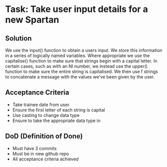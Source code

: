 # Task: Take user input details for a new Spartan
## Solution
We use the input() function to obtain a users 
input. We store this information in a series of 
logically named variables. Where appropriate we 
use the capitalise() function to make sure that 
strings begin with a capital letter. In certain 
cases, such as with an NI number, we instead use 
the upper() function to make sure the entire 
string is capitalised. We then use f strings to
concatenate a message with the values we've been 
given by the user.
## Acceptance Criteria
- Take trainee date from user
- Ensure the first letter of each string is capital
- Use casting to change data type
- Ensure to take the appropriate data type in

## DoD (Definition of Done)
- Must have 3 commits
- Must be in new github repo 
- All acceptance criteria achieved